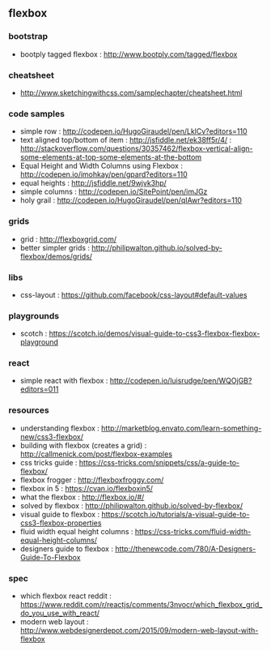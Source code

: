 ## flexbox

### bootstrap
- bootply tagged flexbox : http://www.bootply.com/tagged/flexbox

### cheatsheet
- http://www.sketchingwithcss.com/samplechapter/cheatsheet.html

### code samples
- simple row : http://codepen.io/HugoGiraudel/pen/LklCv?editors=110
- text aligned top/bottom of item : http://jsfiddle.net/ek38ff5r/4/ : http://stackoverflow.com/questions/30357462/flexbox-vertical-align-some-elements-at-top-some-elements-at-the-bottom
- Equal Height and Width Columns using Flexbox : http://codepen.io/imohkay/pen/gpard?editors=110
- equal heights : http://jsfiddle.net/9wjvk3hp/
- simple columns : http://codepen.io/SitePoint/pen/imJGz
- holy grail : http://codepen.io/HugoGiraudel/pen/qIAwr?editors=110

### grids
- grid : http://flexboxgrid.com/
- better simpler grids : http://philipwalton.github.io/solved-by-flexbox/demos/grids/

### libs
- css-layout : https://github.com/facebook/css-layout#default-values

### playgrounds
- scotch : https://scotch.io/demos/visual-guide-to-css3-flexbox-flexbox-playground

### react
- simple react with flexbox : http://codepen.io/luisrudge/pen/WQOjGB?editors=011

### resources
- understanding flexbox : http://marketblog.envato.com/learn-something-new/css3-flexbox/
- building with flexbox (creates a grid) : http://callmenick.com/post/flexbox-examples
- css tricks guide : https://css-tricks.com/snippets/css/a-guide-to-flexbox/
- flexbox frogger : http://flexboxfroggy.com/
- flexbox in 5 : https://cvan.io/flexboxin5/
- what the flexbox : http://flexbox.io/#/
- solved by flexbox : http://philipwalton.github.io/solved-by-flexbox/
- visual guide to flexbox : https://scotch.io/tutorials/a-visual-guide-to-css3-flexbox-properties
- fluid width equal height columns : https://css-tricks.com/fluid-width-equal-height-columns/
- designers guide to flexbox : http://thenewcode.com/780/A-Designers-Guide-To-Flexbox

### spec
- which flexbox react reddit : https://www.reddit.com/r/reactjs/comments/3nvocr/which_flexbox_grid_do_you_use_with_react/
- modern web layout : http://www.webdesignerdepot.com/2015/09/modern-web-layout-with-flexbox
